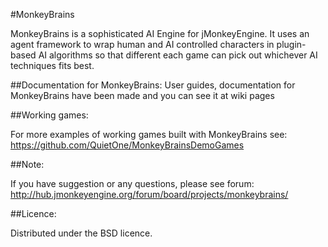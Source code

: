 #MonkeyBrains

MonkeyBrains is a sophisticated AI Engine for jMonkeyEngine. It uses an agent framework to wrap human and AI controlled characters in plugin-based AI algorithms so that different each game can pick out whichever AI techniques fits best.

##Documentation for MonkeyBrains:
User guides, documentation for MonkeyBrains have been made and you can see it at wiki pages

##Working games:

For more examples of working games built with MonkeyBrains see:
https://github.com/QuietOne/MonkeyBrainsDemoGames

##Note:

If you have suggestion or any questions, please see forum:
http://hub.jmonkeyengine.org/forum/board/projects/monkeybrains/

##Licence:

Distributed under the BSD licence.
